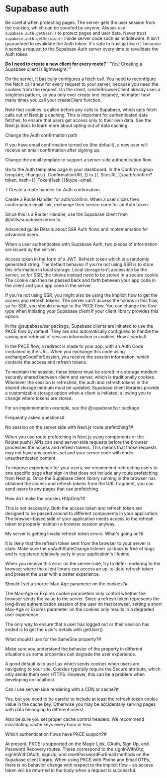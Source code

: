 # Supabase auth

Be careful when protecting pages. The server gets the user session from the cookies, which can be spoofed by anyone.
Always use `supabase.auth.getUser()` to protect pages and user data.
Never trust `supabase.auth.getSession()` inside server code such as middleware. It isn't guaranteed to revalidate the Auth token.
It's safe to trust `getUser()` because it sends a request to the Supabase Auth server every time to revalidate the Auth token.

**Do I need to create a new client for every route?**
'''Yes! Creating a Supabase client is lightweight.'''

On the server, it basically configures a fetch call. You need to reconfigure the fetch call anew for every request to your server, because you need the cookies from the request.
On the client, createBrowserClient already uses a singleton pattern, so you only ever create one instance, no matter how many times you call your createClient function.

Note that cookies is called before any calls to Supabase, which opts fetch calls out of Next.js's caching. This is important for authenticated data fetches, to ensure that users get access only to their own data.
See the Next.js docs to learn more about opting out of data caching.

Change the Auth confirmation path

If you have email confirmation turned on (the default), a new user will receive an email confirmation after signing up.

Change the email template to support a server-side authentication flow.

Go to the Auth templates page in your dashboard. In the Confirm signup template, change {{ .ConfirmationURL }} to {{ .SiteURL }}/auth/confirm?token_hash={{ .TokenHash }}&type=email.

7
Create a route handler for Auth confirmation

Create a Route Handler for auth/confirm. When a user clicks their confirmation email link, exchange their secure code for an Auth token.

Since this is a Router Handler, use the Supabase client from @/utils/supabase/server.ts.

Advanced guide
Details about SSR Auth flows and implementation for advanced users.

When a user authenticates with Supabase Auth, two pieces of information are issued by the server:

Access token in the form of a JWT.
Refresh token which is a randomly generated string.
The default behavior if you're not using SSR is to store this information in local storage. Local storage isn't accessible by the server, so for SSR, the tokens instead need to be stored in a secure cookie. The cookie can then be passed back and forth between your app code in the client and your app code in the server.

If you're not using SSR, you might also be using the implicit flow to get the access and refresh tokens. The server can't access the tokens in this flow, so for SSR, you should change to the PKCE flow. You can change the flow type when initiating your Supabase client if your client library provides this option.

In the @supabase/ssr package, Supabase clients are initiated to use the PKCE flow by default. They are also automatically configured to handle the saving and retrieval of session information in cookies.
How it works#

In the PKCE flow, a redirect is made to your app, with an Auth Code contained in the URL. When you exchange this code using exchangeCodeForSession, you receive the session information, which contains the access and refresh tokens.

To maintain the session, these tokens must be stored in a storage medium securely shared between client and server, which is traditionally cookies. Whenever the session is refreshed, the auth and refresh tokens in the shared storage medium must be updated. Supabase client libraries provide a customizable storage option when a client is initiated, allowing you to change where tokens are stored.

For an implementation example, see the @supabase/ssr package.

Frequently asked questions#

No session on the server side with Next.js route prefetching?#

When you use route prefetching in Next.js using <Link href="/..."> components or the Router.push() APIs can send server-side requests before the browser processes the access and refresh tokens. This means that those requests may not have any cookies set and your server code will render unauthenticated content.

To improve experience for your users, we recommend redirecting users to one specific page after sign-in that does not include any route prefetching from Next.js. Once the Supabase client library running in the browser has obtained the access and refresh tokens from the URL fragment, you can send users to any pages that use prefetching.

How do I make the cookies HttpOnly?#

This is not necessary. Both the access token and refresh token are designed to be passed around to different components in your application. The browser-based side of your application needs access to the refresh token to properly maintain a browser session anyway.

My server is getting invalid refresh token errors. What's going on?#

It is likely that the refresh token sent from the browser to your server is stale. Make sure the onAuthStateChange listener callback is free of bugs and is registered relatively early in your application's lifetime

When you receive this error on the server-side, try to defer rendering to the browser where the client library can access an up-to-date refresh token and present the user with a better experience.

Should I set a shorter Max-Age parameter on the cookies?#

The Max-Age or Expires cookie parameters only control whether the browser sends the value to the server. Since a refresh token represents the long-lived authentication session of the user on that browser, setting a short Max-Age or Expires parameter on the cookies only results in a degraded user experience.

The only way to ensure that a user has logged out or their session has ended is to get the user's details with getUser().

What should I use for the SameSite property?#

Make sure you understand the behavior of the property in different situations as some properties can degrade the user experience.

A good default is to use Lax which sends cookies when users are navigating to your site. Cookies typically require the Secure attribute, which only sends them over HTTPS. However, this can be a problem when developing on localhost.

Can I use server-side rendering with a CDN or cache?#

Yes, but you need to be careful to include at least the refresh token cookie value in the cache key. Otherwise you may be accidentally serving pages with data belonging to different users!

Also be sure you set proper cache control headers. We recommend invalidating cache keys every hour or less.

Which authentication flows have PKCE support?#

At present, PKCE is supported on the Magic Link, OAuth, Sign Up, and Password Recovery routes. These correspond to the signInWithOtp, signInWithOAuth, signUp, and resetPasswordForEmail methods on the Supabase client library. When using PKCE with Phone and Email OTPs, there is no behavior change with respect to the implicit flow - an access token will be returned in the body when a request is successful.
